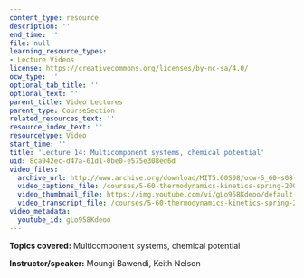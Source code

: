 ```yaml
---
content_type: resource
description: ''
end_time: ''
file: null
learning_resource_types:
- Lecture Videos
license: https://creativecommons.org/licenses/by-nc-sa/4.0/
ocw_type: ''
optional_tab_title: ''
optional_text: ''
parent_title: Video Lectures
parent_type: CourseSection
related_resources_text: ''
resource_index_text: ''
resourcetype: Video
start_time: ''
title: 'Lecture 14: Multicomponent systems, chemical potential'
uid: 8ca942ec-d47a-61d1-0be0-e575e308ed6d
video_files:
  archive_url: http://www.archive.org/download/MIT5.60S08/ocw-5_60-s08-lec14_300k.mp4
  video_captions_file: /courses/5-60-thermodynamics-kinetics-spring-2008/0b840255438457b385b7aef0f9283e18_gLo958Kdeoo.vtt
  video_thumbnail_file: https://img.youtube.com/vi/gLo958Kdeoo/default.jpg
  video_transcript_file: /courses/5-60-thermodynamics-kinetics-spring-2008/9af0d3a445d7d99a82e862d7d6025561_gLo958Kdeoo.pdf
video_metadata:
  youtube_id: gLo958Kdeoo
---
```


**Topics covered:** Multicomponent systems, chemical potential

**Instructor/speaker:** Moungi Bawendi, Keith Nelson

